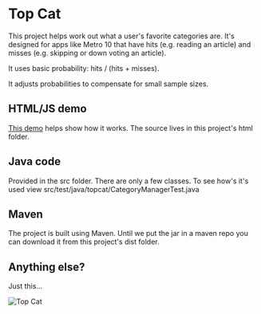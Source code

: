 Top Cat
=======

This project helps work out what a user's favorite categories are. 
It's designed for apps like Metro 10 that have hits (e.g. reading an article) 
and misses (e.g. skipping or down voting an article). 

It uses basic probability: hits / (hits + misses). 

It adjusts probabilities to compensate for small sample sizes.

HTML/JS demo
------------

[This demo](http://s.metro.co.uk/dev/lab/) helps show how it works. 
The source lives in this project's html folder.

Java code
---------

Provided in the src folder. There are only a few classes. 
To see how's it's used view src/test/java/topcat/CategoryManagerTest.java 

Maven
-----

The project is built using Maven. Until we put the jar in a maven repo you can download it from this project's dist folder.

Anything else?
--------------

Just this...

![Top Cat](http://img4.wikia.nocookie.net/__cb20110424163028/topcat/images/5/50/Topcat002-1-.gif)
